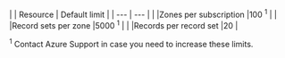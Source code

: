 
|  | Resource | Default limit |
| --- | --- |
|  |Zones per subscription |100 <sup>1</sup> |
|  |Record sets per zone |5000 <sup>1</sup> |
|  |Records per record set |20 |

<sup>1</sup> Contact Azure Support in case you need to increase these limits.

